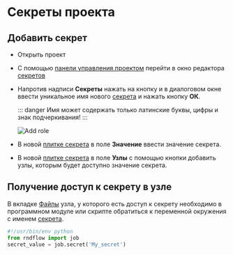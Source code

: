 # Секреты проекта

## Добавить секрет

- Открыть проект
- С помощью [панели управления проектом][1] перейти в окно редактора [секретов][1]
- Напротив надписи **Секреты** нажать на кнопку <span class="iconify-inline" data-icon="mdi:plus"></span> и в диалоговом окне ввести уникальное имя нового [секрета][1] и нажать кнопку **ОК**.

  ::: danger <span class="iconify" data-icon="gg:danger" style="color: #cc0000; font-size: 24px;"></span>
  Имя может содержать только латинские буквы, цифры и знак подчеркивания!
  :::

  ![Add role](/images/common/secrets_add.png)

- В новой [плитке секрета][3] в поле **Значение** ввести значение секрета.
- В новой [плитке секрета][3] в поле **Узлы** с помощью кнопки <span class="iconify-inline" data-icon="mdi:magnify"></span> добавить узлы, которым будет доступно значение секрета.

## Получение доступ к секрету в узле

В вкладке [Файлы][4] узла, у которого есть доступ к секрету необходимо в программном модуле или скрипте обратиться к переменной окружения с именем [секрета][1].

```python
#!/usr/bin/env python
from rndflow import job
secret_value = job.secret('My_secret')
```

[1]: /desc/secrets.md
[2]: /desc/project.md#панель-управления-проектом
[3]: /desc/secrets.md#плитка-секрета
[4]: /desc/nodes.md#фаилы
